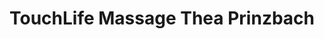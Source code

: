 ---
title: "TouchLife Massage Thea Prinzbach"
url: /idstein/touchlife-massage-thea-prinzbach/
shop: Massage
---